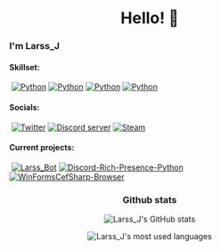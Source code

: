 <h1 style='text-align:center;'>Hello! 👋</h1>

### I'm Larss_J

#### Skillset:
&nbsp;[![Python](https://img.shields.io/badge/Python-black?style=flat-square&logo=python)](https://github.com/LarssJakobsons) [![Python](https://img.shields.io/badge/Python-black?style=flat-square&logo=python)](https://github.com/LarssJakobsons) [![Python](https://img.shields.io/badge/Python-black?style=flat-square&logo=python)](https://github.com/LarssJakobsons) [![Python](https://img.shields.io/badge/Python-black?style=flat-square&logo=python)](https://github.com/LarssJakobsons) 

#### Socials:
&nbsp;[![Twitter](https://img.shields.io/badge/Twitter-black?style=flat-square&logo=twitter)](https://twitter.com/Larss_J) [![Discord server](https://img.shields.io/badge/Discord_server-black?style=flat-square&logo=discord)](https://discord.gg/TReMEyBQsh) [![Steam](https://img.shields.io/badge/Steam-black?style=flat-square&logo=steam)](https://steamcommunity.com/id/Larss_J)

#### Current projects:
&nbsp;[![Larss_Bot](https://img.shields.io/github/stars/LarssJakobsons/Larss_bot?color=yellow&label=Larss_Bot&style=flat-square)](https://github.com/LarssJakobsons/Larss_Bot) [![Discord-Rich-Presence-Python](https://img.shields.io/github/stars/LarssJakobsons/Discord-rich-presence-python?color=yellow&label=Py-discord-RP&style=flat-square)](https://github.com/LarssJakobsons/Discord-rich-presence-python) [![WinFormsCefSharp-Browser](https://img.shields.io/github/stars/DatoriumCockroaches/WinFormsCefSharp-Browser?color=yellow&label=WinFormsCefSharp-browser&style=flat-square)](https://github.com/DatoriumCockroaches/WinFormsCefSharp-Browser)

<h3 align="center">Github stats</h3>
<p align="center">
    <img src="https://github-readme-stats.vercel.app/api?username=LarssJakobsons&show_icons=true&theme=dark" alt="Larss_J's GitHub stats">
</p>
<p align="center">
    <img src="https://github-readme-stats.vercel.app/api/top-langs/?username=LarssJakobsons&layout=compact&theme=dark" alt="Larss_J's most used languages">
</p>

<!--
**LarssJakobsons/LarssJakobsons** is a ✨ _special_ ✨ repository because its `README.md` (this file) appears on your GitHub profile.

Here are some ideas to get you started:

- 🔭 I’m currently working on ...
- 🌱 I’m currently learning ...
- 👯 I’m looking to collaborate on ...
- 🤔 I’m looking for help with ...
- 💬 Ask me about ...
- 📫 How to reach me: ...
- 😄 Pronouns: ...
- ⚡ Fun fact: ...
-->
